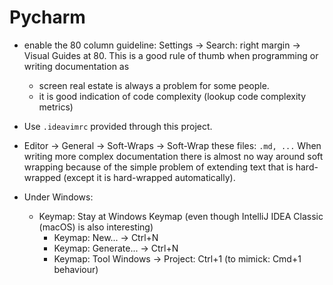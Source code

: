 # Pycharm

- enable the 80 column guideline: Settings -> Search: right margin -> 
  Visual Guides at 80. This is a good rule of thumb when programming
  or writing documentation as 
    - screen real estate is always a problem for some people.
    - it is good indication of code complexity (lookup code complexity
      metrics)
      
- Use `.ideavimrc` provided through this project.

- Editor -> General -> Soft-Wraps -> Soft-Wrap these files: `.md, ...`
  When writing more complex documentation there is almost no way around soft wrapping because of the simple problem of extending text that is hard-wrapped (except it is hard-wrapped automatically).

- Under Windows:
  - Keymap: Stay at Windows Keymap (even though IntelliJ IDEA Classic (macOS) is also interesting)
    - Keymap: New... -> Ctrl+N
    - Keymap: Generate... -> Ctrl+N
    - Keymap: Tool Windows -> Project: Ctrl+1   (to mimick: Cmd+1 behaviour)